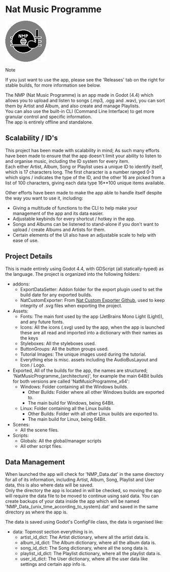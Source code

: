 # Nat Music Programme #

![NMP Logo](Assets/NMP_Icon.png)

> [!Note]
> If you just want to use the app, please see the 'Releases' tab on the right for stable builds, for more information see below.

The NMP (Nat Music Programme) is an app made in Godot (4.4) which allows you to upload and listen to songs (.mp3, .ogg and .wav), you can sort them by Artist and Album, and also create and manage Playlists.  
You can also use the built-in CLI (Command Line Interface) to get more granular control and specific information.  
The app is entirely offline and standalone.

## Scalability / ID's ##

This project has been made with scalability in mind; As such many efforts have been made to ensure that the app doesn't limit your ability to listen to and organise music, including the ID system for every item.  
Each either Artist, Album, Song or Playlist uses a unique ID to identify itself, which is 17 characters long. The first character is a number ranged 0-3 which signs / indicates the type of the ID, and the other 16 are picked from a list of 100 characters, giving each data type 16**100 unique items available.  

Other efforts have been made to make the app able to handle itself despite the way you want to use it, including:  
- Giving a multitude of functions to the CLI to help make your management of the app and its data easier.
- Adjustable keybinds for every shortcut / hotkey in the app.
- Songs and Albums can be listened to stand-alone if you don't want to upload / create Albums and Artists for them.
- Certain elements of the UI also have an adjustable scale to help with ease of use.

## Project Details ##

This is made entirely using Godot 4.4, with GDScript (all statically-typed) as the language. The project is organized into the following folders:
- addons:
  - ExportDataSetter: Addon folder for the export plugin used to set the build date for any exported builds.
  - NatCustomExporter: From [Nat Custom Exporter Github](https://github.com/NatZombieGames/Nat-Custom-Exporter--Godot-), used to keep integrity of .svg files when exporting the project.
- Assets:
  - Fonts: The main font used by the app (JetBrains Mono Light (Light)), and any future fonts.
  - Icons: All the icons (.svg) used by the app, when the app is launched these are all read and imported into a dictionary with their names as the keys
  - Styleboxes: All the styleboxes used.
  - ButtonGroups: All the button groups used.
  - Tutorial Images: The unique images used during the tutorial.
  - Everything else is misc. assets including the AudioBusLayout and Icon / Logo.
- Exported, All of the builds for the app, the names are structured; 'NatMusicProgramme_{architecture}', for example the main 64Bit builds for both versions are called 'NatMusicProgramme_x64':
  - Windows: Folder containing all the Windows builds.
    - Other Builds: Folder where all other Windows builds are exported to.
    - The main build for Windows, being 64Bit.
  - Linux: Folder containing all the Linux builds
    - Other Builds: Folder with all other Linux builds are exported to.
    - The main build for Linux, being 64Bit.
- Scenes:
  - All the scene files.
- Scripts:
  - Globals: All the global/manager scripts
  - All other script files.

## Data Management ##

When launched the app will check for 'NMP_Data.dat' in the same directory for all of its information, including Artist, Album, Song, Playlist and User data, this is also where data will be saved.   
Only the directory the app is located in will be checked, so moving the app will require the data file to be moved to continue using said data. You can create backups of your data inside the app which will be named 'NMP_Data_{unix_time_according_to_system}.dat' and saved in the same directory as where the app is.  

The data is saved using Godot's ConfigFile class, the data is organised like:  

- data: Topmost section everything is in.
  - artist_id_dict: The Artist dictionary, where all the artist data is.
  - album_id_dict: The Album dictionary, where all the album data is.
  - song_id_dict: The Song dictionary, where all the song data is.
  - playlist_id_dict: The Playlist dictionary, where all the playlist data is.
  - user_id_dict: The User dictionary, where all the user data like settings and certain app info is.